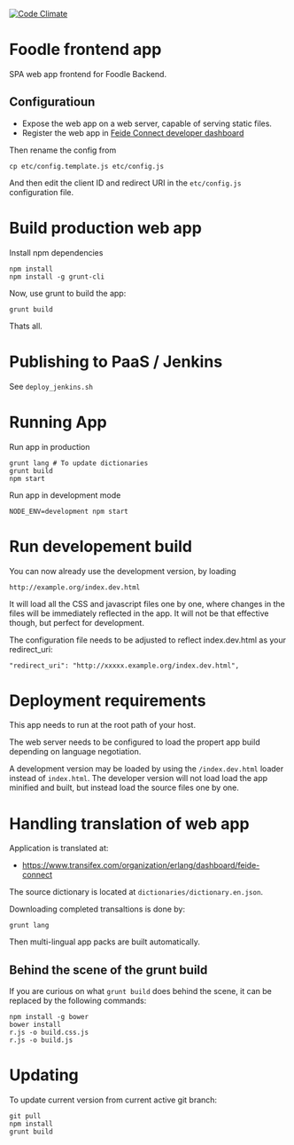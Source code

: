 [![Code Climate](https://codeclimate.com/github/andreassolberg/foodle-app/badges/gpa.svg)](https://codeclimate.com/github/andreassolberg/foodle-app)

# Foodle frontend app

SPA web app frontend for Foodle Backend.


## Configuratioun

* Expose the web app on a web server, capable of serving static files.
* Register the web app in [Feide Connect developer dashboard](https://developers.feideconnect.no)

Then rename the config from 

	cp etc/config.template.js etc/config.js

And then edit the client ID and redirect URI in the `etc/config.js` configuration file.


# Build production web app

Install npm dependencies

	npm install
	npm install -g grunt-cli

Now, use grunt to build the app:

	grunt build

Thats all.



# Publishing to PaaS / Jenkins

See `deploy_jenkins.sh`


# Running App


Run app in production

	grunt lang # To update dictionaries
	grunt build
	npm start

Run app in development mode

	NODE_ENV=development npm start


# Run developement build

You can now already use the development version, by loading

	http://example.org/index.dev.html

It will load all the CSS and javascript files one by one, where changes in the files will be immediately reflected in the app. It will not be that effective though, but perfect for development.

The configuration file needs to be adjusted to reflect index.dev.html as your redirect_uri:

	"redirect_uri": "http://xxxxx.example.org/index.dev.html",


# Deployment requirements


This app needs to run at the root path of your host.


The web server needs to be configured to load the propert app build depending on language negotiation.

A development version may be loaded by using the `/index.dev.html` loader instead of `index.html`. The developer version will not load load the app minified and built, but instead load the source files one by one.


# Handling translation of web app

Application is translated at:

* <https://www.transifex.com/organization/erlang/dashboard/feide-connect>

The source dictionary is located at `dictionaries/dictionary.en.json`.

Downloading completed transaltions is done by:

	grunt lang

Then multi-lingual app packs are built automatically.



## Behind the scene of the grunt build

If you are curious on what `grunt build` does behind the scene, it can be replaced by the following commands:
	
	npm install -g bower
	bower install
	r.js -o build.css.js
	r.js -o build.js



# Updating

To update current version from current active git branch:

	git pull
	npm install
	grunt build

